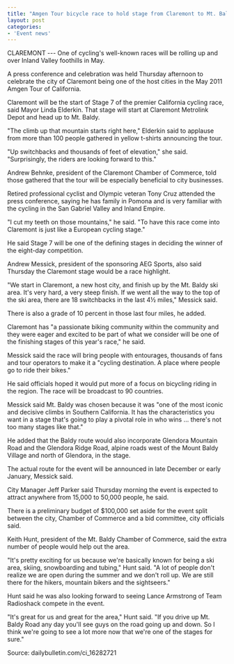 ```yaml
---
title: "Amgen Tour bicycle race to hold stage from Claremont to Mt. Baldy in May"
layout: post
categories:
- 'Event news'
---
```


CLAREMONT --- One of cycling's well-known races will be rolling up and over Inland Valley foothills in May.

A press conference and celebration was held Thursday afternoon to celebrate the city of Claremont being one of the host cities in the May 2011 Amgen Tour of California.

Claremont will be the start of Stage 7 of the premier California cycling race, said Mayor Linda Elderkin. That stage will start at Claremont Metrolink Depot and head up to Mt. Baldy.

"The climb up that mountain starts right here," Elderkin said to applause from more than 100 people gathered in yellow t-shirts announcing the tour.

"Up switchbacks and thousands of feet of elevation," she said. "Surprisingly, the riders are looking forward to this."

Andrew Behnke, president of the Claremont Chamber of Commerce, told those gathered that the tour will be especially beneficial to city businesses.

Retired professional cyclist and Olympic veteran Tony Cruz attended the press conference, saying he has family in Pomona and is very familiar with the cycling in the San Gabriel Valley and Inland Empire.

"I cut my teeth on those mountains," he said. "To have this race come into Claremont is just like a European cycling stage."

He said Stage 7 will be one of the defining stages in deciding the winner of the eight-day competition.

Andrew Messick, president of the sponsoring AEG Sports, also said Thursday the Claremont stage would be a race highlight.

"We start in Claremont, a new host city, and finish up by the Mt. Baldy ski area. It's very hard, a very steep finish. If we went all the way to the top of the ski area, there are 18 switchbacks in the last 4½ miles," Messick said.

There is also a grade of 10 percent in those last four miles, he added.

Claremont has "a passionate biking community within the community and they were eager and excited to be part of what we consider will be one of the finishing stages of this year's race," he said.

Messick said the race will bring people with entourages, thousands of fans and tour operators to make it a "cycling destination. A place where people go to ride their bikes."

He said officials hoped it would put more of a focus on bicycling riding in the region. The race will be broadcast to 90 countries.

Messick said Mt. Baldy was chosen because it was "one of the most iconic and decisive climbs in Southern California. It has the characteristics you want in a stage that's going to play a pivotal role in who wins ... there's not too many stages like that."

He added that the Baldy route would also incorporate Glendora Mountain Road and the Glendora Ridge Road, alpine roads west of the Mount Baldy Village and north of Glendora, in the stage.

The actual route for the event will be announced in late December or early January, Messick said.

City Manager Jeff Parker said Thursday morning the event is expected to attract anywhere from 15,000 to 50,000 people, he said.

There is a preliminary budget of $100,000 set aside for the event split between the city, Chamber of Commerce and a bid committee, city officials said.

Keith Hunt, president of the Mt. Baldy Chamber of Commerce, said the extra number of people would help out the area.

"It's pretty exciting for us because we're basically known for being a ski area, skiing, snowboarding and tubing," Hunt said. "A lot of people don't realize we are open during the summer and we don't roll up. We are still there for the hikers, mountain bikers and the sightseers."

Hunt said he was also looking forward to seeing Lance Armstrong of Team Radioshack compete in the event.

"It's great for us and great for the area," Hunt said. "If you drive up Mt. Baldy Road any day you'll see guys on the road going up and down. So I think we're going to see a lot more now that we're one of the stages for sure."

Source: dailybulletin.com/ci\_16282721